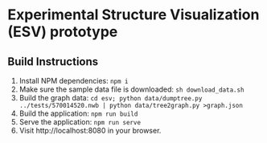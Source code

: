 # Experimental Structure Visualization (ESV) prototype

## Build Instructions

1. Install NPM dependencies: `npm i`
2. Make sure the sample data file is downloaded: `sh download_data.sh`
2. Build the graph data: `cd esv; python data/dumptree.py ../tests/570014520.nwb
   | python data/tree2graph.py >graph.json`
2. Build the application: `npm run build`
3. Serve the application: `npm run serve`
4. Visit http://localhost:8080 in your browser.
